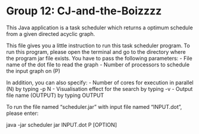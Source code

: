 # Group 12: CJ-and-the-Boizzzz
This Java application is a task scheduler which returns a optimum schedule from a given directed acyclic graph.

This file gives you a little instruction to run this task scheduler program.
To run this program, please open the terminal and go to the directory where the program jar file exists.
You have to pass the following parameters:
	- File name of the dot file to read the graph
	- Number of processors to schedule the input graph on (P)

In addition, you can also specify:
	- Number of cores for execution in parallel (N) 
		by typing -p N
	- Visualisation effect for the search 
		by typing -v
	- Output file name (OUTPUT)
		by typing OUTPUT

To run the file named “scheduler.jar” with input file named “INPUT.dot”, please enter:

java -jar scheduler jar INPUT.dot P [OPTION]
